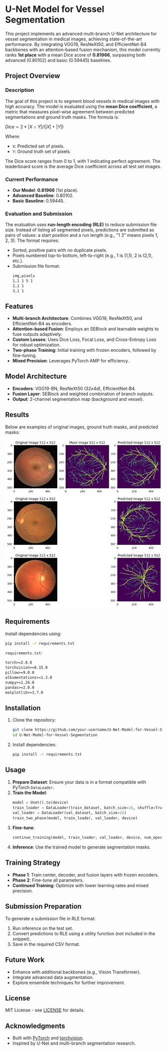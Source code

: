 # U-Net Model for Vessel Segmentation

This project implements an advanced multi-branch U-Net architecture for vessel segmentation in medical images, achieving state-of-the-art performance. By integrating VGG19, ResNeXt50, and EfficientNet-B4 backbones with an attention-based fusion mechanism, this model currently ranks **1st place** with a mean Dice score of **0.81966**, surpassing both advanced (0.80102) and basic (0.59445) baselines.

## Project Overview

### Description
The goal of this project is to segment blood vessels in medical images with high accuracy. The model is evaluated using the **mean Dice coefficient**, a metric that measures pixel-wise agreement between predicted segmentations and ground truth masks. The formula is:

$Dice = 2 * |X ∩ Y| / (|X| + |Y|)$


Where:
- `X`: Predicted set of pixels.
- `Y`: Ground truth set of pixels.

The Dice score ranges from 0 to 1, with 1 indicating perfect agreement. The leaderboard score is the average Dice coefficient across all test set images.

### Current Performance
- **Our Model**: **0.81966** (1st place).
- **Advanced Baseline**: 0.80102.
- **Basic Baseline**: 0.59445.

### Evaluation and Submission
The evaluation uses **run-length encoding (RLE)** to reduce submission file size. Instead of listing all segmented pixels, predictions are submitted as pairs of values: a start position and a run length (e.g., "1 3" means pixels 1, 2, 3). The format requires:
- Sorted, positive pairs with no duplicate pixels.
- Pixels numbered top-to-bottom, left-to-right (e.g., 1 is (1,1), 2 is (2,1), etc.).
- Submission file format:
  ```
  img,pixels
  1,1 1 5 1
  2,1 1
  3,1 1
  ```

## Features
- **Multi-branch Architecture**: Combines VGG19, ResNeXt50, and EfficientNet-B4 as encoders.
- **Attention-based Fusion**: Employs an SEBlock and learnable weights to fuse outputs adaptively.
- **Custom Losses**: Uses Dice Loss, Focal Loss, and Cross-Entropy Loss for robust optimization.
- **Two-phase Training**: Initial training with frozen encoders, followed by fine-tuning.
- **Mixed Precision**: Leverages PyTorch AMP for efficiency.

## Model Architecture
- **Encoders**: VGG19-BN, ResNeXt50 (32x4d), EfficientNet-B4.
- **Fusion Layer**: SEBlock and weighted combination of branch outputs.
- **Output**: 2-channel segmentation map (background and vessel).

## Results
Below are examples of original images, ground truth masks, and predicted masks:

![Original Image](images/output_1.png)  
![Ground Truth Mask](images/output_2.png)  
![Predicted Mask](images/output_3.png)

## Requirements
Install dependencies using:
```bash
pip install -r requirements.txt
```

`requirements.txt`:
```
torch>=2.0.0
torchvision>=0.15.0
pillow>=9.0.0
albumentations>=1.3.0
numpy>=1.24.0
pandas>=2.0.0
matplotlib>=3.7.0
```

## Installation
1. Clone the repository:
   ```bash
   git clone https://github.com/your-username/U-Net-Model-for-Vessel-Segmentation.git
   cd U-Net-Model-for-Vessel-Segmentation
   ```
2. Install dependencies:
   ```bash
   pip install -r requirements.txt
   ```

## Usage
1. **Prepare Dataset**: Ensure your data is in a format compatible with PyTorch `DataLoader`.
2. **Train the Model**:
   ```python
   model = Unet().to(device)
   train_loader = DataLoader(train_dataset, batch_size=16, shuffle=True)
   val_loader = DataLoader(val_dataset, batch_size=16)
   train_two_phase(model, train_loader, val_loader, device)
   ```
3. **Fine-tune**:
   ```python
   continue_training(model, train_loader, val_loader, device, num_epochs=40)
   ```
4. **Inference**: Use the trained model to generate segmentation masks.

## Training Strategy
- **Phase 1**: Train center, decoder, and fusion layers with frozen encoders.
- **Phase 2**: Fine-tune all parameters.
- **Continued Training**: Optimize with lower learning rates and mixed precision.

## Submission Preparation
To generate a submission file in RLE format:
1. Run inference on the test set.
2. Convert predictions to RLE using a utility function (not included in the snippet).
3. Save in the required CSV format.

## Future Work
- Enhance with additional backbones (e.g., Vision Transformer).
- Integrate advanced data augmentation.
- Explore ensemble techniques for further improvement.

## License
MIT License - see [LICENSE](LICENSE) for details.

## Acknowledgments
- Built with [PyTorch](https://pytorch.org/) and [torchvision](https://pytorch.org/vision/stable/index.html).
- Inspired by U-Net and multi-branch segmentation research.
```


